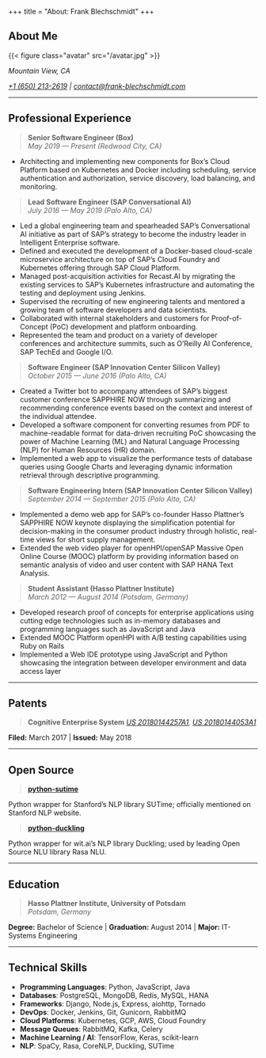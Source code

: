 +++
title = "About: Frank Blechschmidt"
+++

## About Me

{{< figure class="avatar" src="/avatar.jpg" >}}

_Mountain View, CA_

_[+1 (650) 213-2619](tel:+1-6502132619) | [contact@frank-blechschmidt.com](contact@frank-blechschmidt.com)_  

---

## Professional Experience

> __Senior Software Engineer (Box)__  
> _May 2019 — Present (Redwood City, CA)_

* Architecting and implementing new components for Box’s Cloud Platform based on Kubernetes and Docker including scheduling, service authentication and authorization, service discovery, load balancing, and monitoring.

> __Lead Software Engineer (SAP Conversational AI)__  
> _July 2016 — May 2019 (Palo Alto, CA)_

* Led a global engineering team and spearheaded SAP’s Conversational AI initiative as part of SAP’s strategy to become the industry leader in Intelligent Enterprise software.
* Defined and executed the development of a Docker-based cloud-scale microservice architecture on top of SAP’s Cloud Foundry and Kubernetes offering through SAP Cloud Platform.
* Managed post-acquisition activities for Recast.AI by migrating the existing services to SAP’s Kubernetes infrastructure and automating the testing and deployment using Jenkins.
* Supervised the recruiting of new engineering talents and mentored a growing team of software developers and data scientists.
* Collaborated with internal stakeholders and customers for Proof-of-Concept (PoC) development and platform onboarding.
* Represented the team and product on a variety of developer conferences and architecture summits, such as O’Reilly AI Conference, SAP TechEd and Google I/O.

> __Software Engineer (SAP Innovation Center Silicon Valley)__  
> _October 2015 — June 2016 (Palo Alto, CA)_

* Created a Twitter bot to accompany attendees of SAP’s biggest customer conference SAPPHIRE NOW through summarizing and recommending conference events based on the context and interest of the individual attendee.
* Developed a software component for converting resumes from PDF to machine-readable format for data-driven recruiting PoC showcasing the power of Machine Learning (ML) and Natural Language Processing (NLP) for Human Resources (HR) domain.
* Implemented a web app to visualize the performance tests of database queries using Google Charts and leveraging dynamic information retrieval through descriptive programming.

> __Software Engineering Intern (SAP Innovation Center Silicon Valley)__  
> _September 2014 — September 2015 (Palo Alto, CA)_

* Implemented a demo web app for SAP’s co-founder Hasso Plattner’s SAPPHIRE NOW keynote displaying the simplification potential for decision-making in the consumer product industry through holistic, real-time views for short supply management.
* Extended the web video player for openHPI/openSAP Massive Open Online Course (MOOC) platform by providing information based on semantic analysis of video and user content with SAP HANA Text Analysis.

> __Student Assistant (Hasso Plattner Institute)__  
> _March 2012 — August 2014 (Potsdam, Germany)_

* Developed research proof of concepts for enterprise applications using cutting edge technologies such as in-memory databases and programming languages such as JavaScript and Java
* Extended MOOC Platform openHPI with A/B testing capabilities using Ruby on Rails
* Implemented a Web IDE prototype using JavaScript and Python showcasing the integration between developer environment and
 data access layer

---

## Patents

> __Cognitive Enterprise System__
> _<a href="https://assignment.uspto.gov/patent/index.html#/patent/search/resultAbstract?searchInput=20180144257&id=20180144257&type=publNum" target="_blank">US 20180144257A1</a>, <a href="https://assignment.uspto.gov/patent/index.html#/patent/search/resultAbstract?searchInput=20180144053&id=20180144053&type=publNum" target="_blank">US 20180144053A1</a>_

__Filed:__ March 2017 | __Issued:__ May 2018

---

## Open Source

> <a href="https://github.com/FraBle/python-sutime" target="_blank">__python-sutime__</a>

Python wrapper for Stanford’s NLP library SUTime; officially mentioned on Stanford NLP website.

> <a href="https://github.com/FraBle/python-duckling" target="_blank">__python-duckling__</a>

Python wrapper for wit.ai’s NLP library Duckling; used by leading Open Source NLU library Rasa NLU.

---

## Education

> __Hasso Plattner Institute, University of Potsdam__  
> _Potsdam, Germany_

__Degree:__ Bachelor of Science | __Graduation:__ August 2014 | __Major:__ IT-Systems Engineering

---

## Technical Skills

* __Programming Languages__: Python, JavaScript, Java
* __Databases__: PostgreSQL, MongoDB, Redis, MySQL, HANA
* __Frameworks__: Django, Node.js, Express, aiohttp, Tornado
* __DevOps__: Docker, Jenkins, Git, Gunicorn, RabbitMQ
* __Cloud Platforms__: Kubernetes, GCP, AWS, Cloud Foundry
* __Message Queues__: RabbitMQ, Kafka, Celery
* __Machine Learning / AI__: TensorFlow, Keras, scikit-learn
* __NLP__: SpaCy, Rasa, CoreNLP, Duckling, SUTime

<!-- Global site tag (gtag.js) - Google Analytics -->
<script async src="https://www.googletagmanager.com/gtag/js?id=UA-180764549-1"></script>
<script>
  window.dataLayer = window.dataLayer || [];
  function gtag(){dataLayer.push(arguments);}
  gtag('js', new Date());

  gtag('config', 'UA-180764549-1');
</script>
